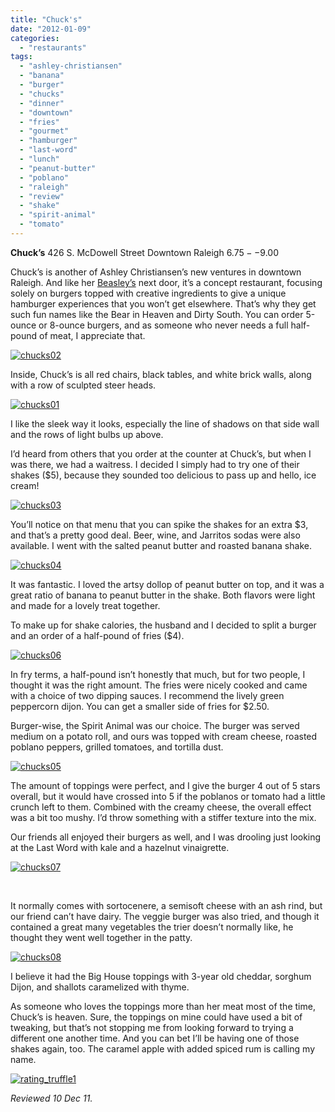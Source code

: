 ```yaml
---
title: "Chuck's"
date: "2012-01-09"
categories:
  - "restaurants"
tags:
  - "ashley-christiansen"
  - "banana"
  - "burger"
  - "chucks"
  - "dinner"
  - "downtown"
  - "fries"
  - "gourmet"
  - "hamburger"
  - "last-word"
  - "lunch"
  - "peanut-butter"
  - "poblano"
  - "raleigh"
  - "review"
  - "shake"
  - "spirit-animal"
  - "tomato"
---
```


**Chuck’s** 426 S. McDowell Street Downtown Raleigh $6.75--$9.00

Chuck’s is another of Ashley Christiansen’s new ventures in downtown Raleigh. And like her [Beasley’s](http://www.thegourmez.com/2011/09/beasley%E2%80%99s-chicken-honey/) next door, it’s a concept restaurant, focusing solely on burgers topped with creative ingredients to give a unique hamburger experiences that you won’t get elsewhere. That’s why they get such fun names like the Bear in Heaven and Dirty South. You can order 5-ounce or 8-ounce burgers, and as someone who never needs a full half-pound of meat, I appreciate that.

[![](http://s3.amazonaws.com/thegourmez-wpmedia/2011/12/chucks02.jpg "chucks02")](http://s3.amazonaws.com/thegourmez-wpmedia/2011/12/chucks02.jpg)

Inside, Chuck’s is all red chairs, black tables, and white brick walls, along with a row of sculpted steer heads.

[![](http://s3.amazonaws.com/thegourmez-wpmedia/2011/12/chucks01.jpg "chucks01")](http://s3.amazonaws.com/thegourmez-wpmedia/2011/12/chucks01.jpg)

I like the sleek way it looks, especially the line of shadows on that side wall and the rows of light bulbs up above.

I’d heard from others that you order at the counter at Chuck’s, but when I was there, we had a waitress. I decided I simply had to try one of their shakes ($5), because they sounded too delicious to pass up and hello, ice cream!

[![](http://s3.amazonaws.com/thegourmez-wpmedia/2011/12/chucks03.jpg "chucks03")](http://s3.amazonaws.com/thegourmez-wpmedia/2011/12/chucks03.jpg)

You’ll notice on that menu that you can spike the shakes for an extra $3, and that’s a pretty good deal. Beer, wine, and Jarritos sodas were also available. I went with the salted peanut butter and roasted banana shake.

[![](http://s3.amazonaws.com/thegourmez-wpmedia/2011/12/chucks04.jpg "chucks04")](http://s3.amazonaws.com/thegourmez-wpmedia/2011/12/chucks04.jpg)

It was fantastic. I loved the artsy dollop of peanut butter on top, and it was a great ratio of banana to peanut butter in the shake. Both flavors were light and made for a lovely treat together.

To make up for shake calories, the husband and I decided to split a burger and an order of a half-pound of fries ($4).

[![](http://s3.amazonaws.com/thegourmez-wpmedia/2011/12/chucks06.jpg "chucks06")](http://s3.amazonaws.com/thegourmez-wpmedia/2011/12/chucks06.jpg)

In fry terms, a half-pound isn’t honestly that much, but for two people, I thought it was the right amount. The fries were nicely cooked and came with a choice of two dipping sauces. I recommend the lively green peppercorn dijon. You can get a smaller side of fries for $2.50.

Burger-wise, the Spirit Animal was our choice. The burger was served medium on a potato roll, and ours was topped with cream cheese, roasted poblano peppers, grilled tomatoes, and tortilla dust.

[![](http://s3.amazonaws.com/thegourmez-wpmedia/2011/12/chucks05.jpg "chucks05")](http://s3.amazonaws.com/thegourmez-wpmedia/2011/12/chucks05.jpg)

The amount of toppings were perfect, and I give the burger 4 out of 5 stars overall, but it would have crossed into 5 if the poblanos or tomato had a little crunch left to them. Combined with the creamy cheese, the overall effect was a bit too mushy. I’d throw something with a stiffer texture into the mix.

Our friends all enjoyed their burgers as well, and I was drooling just looking at the Last Word with kale and a hazelnut vinaigrette.

[![](http://s3.amazonaws.com/thegourmez-wpmedia/2011/12/chucks07.jpg "chucks07")](http://s3.amazonaws.com/thegourmez-wpmedia/2011/12/chucks07.jpg)

 

It normally comes with sortocenere, a semisoft cheese with an ash rind, but our friend can’t have dairy. The veggie burger was also tried, and though it contained a great many vegetables the trier doesn’t normally like, he thought they went well together in the patty.

[![](http://s3.amazonaws.com/thegourmez-wpmedia/2011/12/chucks08.jpg "chucks08")](http://s3.amazonaws.com/thegourmez-wpmedia/2011/12/chucks08.jpg)

I believe it had the Big House toppings with 3-year old cheddar, sorghum Dijon, and shallots caramelized with thyme.

As someone who loves the toppings more than her meat most of the time, Chuck’s is heaven. Sure, the toppings on mine could have used a bit of tweaking, but that’s not stopping me from looking forward to trying a different one another time. And you can bet I’ll be having one of those shakes again, too. The caramel apple with added spiced rum is calling my name.

[![](http://s3.amazonaws.com/thegourmez-wpmedia/2009/02/rating_truffle1.gif "rating_truffle1")](http://s3.amazonaws.com/thegourmez-wpmedia/2009/02/rating_truffle1.gif)

_Reviewed 10 Dec 11._
